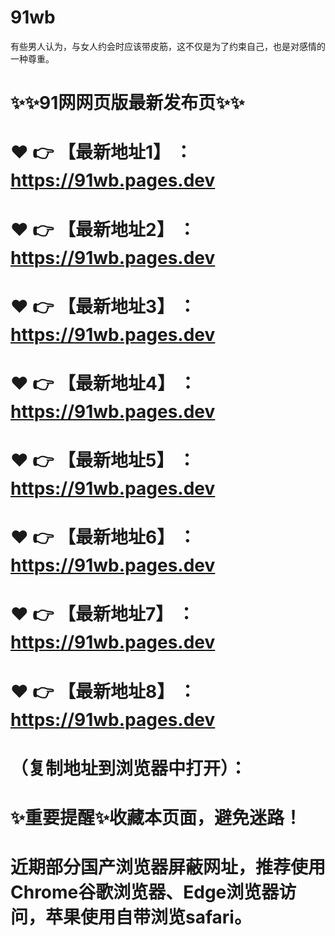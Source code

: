 # 91wb
有些男人认为，与女人约会时应该带皮筋，这不仅是为了约束自己，也是对感情的一种尊重。

# ✨✨91网网页版最新发布页✨✨
# ❤️ 👉 【最新地址1】 ：https://91wb.pages.dev
# ❤️ 👉 【最新地址2】 ：https://91wb.pages.dev
# ❤️ 👉 【最新地址3】 ：https://91wb.pages.dev
# ❤️ 👉 【最新地址4】 ：https://91wb.pages.dev
# ❤️ 👉 【最新地址5】 ：https://91wb.pages.dev
# ❤️ 👉 【最新地址6】 ：https://91wb.pages.dev
# ❤️ 👉 【最新地址7】 ：https://91wb.pages.dev
# ❤️ 👉 【最新地址8】 ：https://91wb.pages.dev
# （复制地址到浏览器中打开）：
# ✨重要提醒✨收藏本页面，避免迷路！
# 近期部分国产浏览器屏蔽网址，推荐使用Chrome谷歌浏览器、Edge浏览器访问，苹果使用自带浏览safari。
